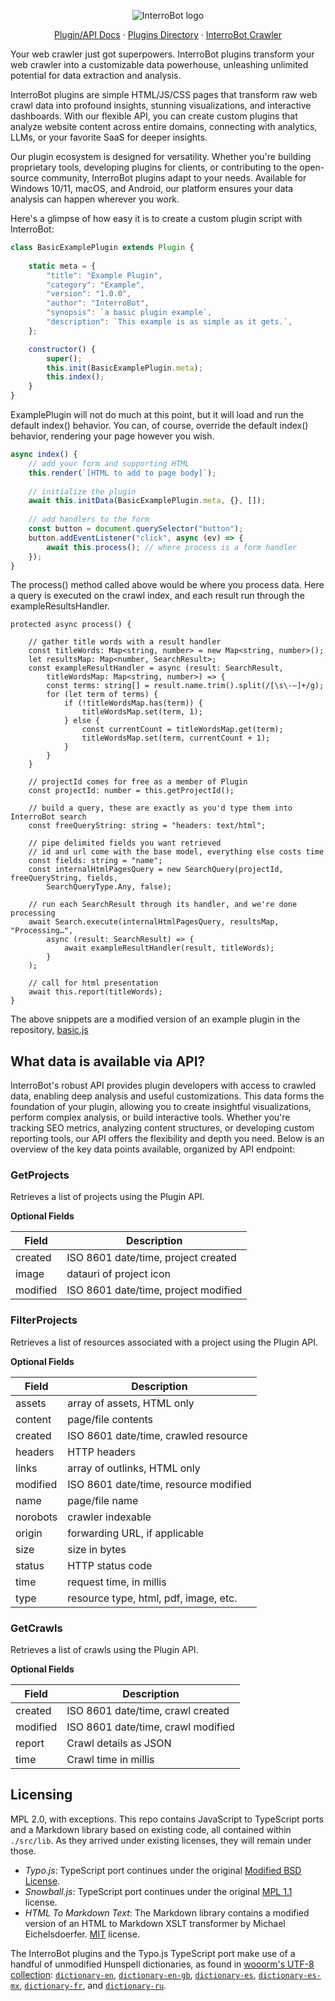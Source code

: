 <p align="center">
    <img alt="InterroBot logo" src="https://interro.bot/media/static/images/icons/interrobot.webp">
</p>

<p align="center">
   <a href="https://interrobot.github.io/interrobot-plugin/">Plugin/API Docs</a> · 
   <a href="https://interro.bot/plugins/">Plugins Directory</a> · 
   <a href="https://interro.bot/">InterroBot Crawler</a>
<p>

Your web crawler just got superpowers. InterroBot plugins transform your web crawler into a customizable data powerhouse, unleashing unlimited potential for data extraction and analysis.

InterroBot plugins are simple HTML/JS/CSS pages that transform raw web crawl data into profound insights, stunning visualizations, and interactive dashboards. With our flexible API, you can create custom plugins that analyze website content across entire domains, connecting with analytics, LLMs, or your favorite SaaS for deeper insights.

Our plugin ecosystem is designed for versatility. Whether you're building proprietary tools, developing plugins for clients, or contributing to the open-source community, InterroBot plugins adapt to your needs. Available for Windows 10/11, macOS, and Android, our platform ensures your data analysis can happen wherever you work.

Here's a glimpse of how easy it is to create a custom plugin script with InterroBot:

```javascript
class BasicExamplePlugin extends Plugin {
    
    static meta = {
        "title": "Example Plugin",
        "category": "Example",
        "version": "1.0.0",
        "author": "InterroBot",
        "synopsis": `a basic plugin example`,
        "description": `This example is as simple as it gets.`,
    };

    constructor() {
        super();
        this.init(BasicExamplePlugin.meta);
        this.index();
    }
}
```

ExamplePlugin will not do much at this point, but it will load and run the default index() behavior.
You can, of course, override the default index() behavior, rendering your page however you wish.

```javascript
async index() {    
    // add your form and supporting HTML
    this.render(`[HTML to add to page body]`);
    
    // initialize the plugin
    await this.initData(BasicExamplePlugin.meta, {}, []);
    
    // add handlers to the form
    const button = document.querySelector("button");
    button.addEventListener("click", async (ev) => { 
        await this.process(); // where process is a form handler
    });
}
```

The process() method called above would be where you process data. Here a query is executed on 
the crawl index, and each result run through the exampleResultsHandler.

```
protected async process() {

    // gather title words with a result handler
    const titleWords: Map<string, number> = new Map<string, number>();
    let resultsMap: Map<number, SearchResult>;
    const exampleResultHandler = async (result: SearchResult, 
        titleWordsMap: Map<string, number>) => {
        const terms: string[] = result.name.trim().split(/[\s\-—]+/g);
        for (let term of terms) {
            if (!titleWordsMap.has(term)) {
                titleWordsMap.set(term, 1);
            } else {
                const currentCount = titleWordsMap.get(term);
                titleWordsMap.set(term, currentCount + 1);
            }
        }
    }

    // projectId comes for free as a member of Plugin
    const projectId: number = this.getProjectId();

    // build a query, these are exactly as you'd type them into InterroBot search
    const freeQueryString: string = "headers: text/html";

    // pipe delimited fields you want retrieved
    // id and url come with the base model, everything else costs time
    const fields: string = "name";
    const internalHtmlPagesQuery = new SearchQuery(projectId, freeQueryString, fields,
        SearchQueryType.Any, false);

    // run each SearchResult through its handler, and we're done processing
    await Search.execute(internalHtmlPagesQuery, resultsMap, "Processing…", 
        async (result: SearchResult) => {
            await exampleResultHandler(result, titleWords);
        }
    );

    // call for html presentation
    await this.report(titleWords);
}
```

The above snippets are a modified version of an example plugin in the repository, [basic.js](https://github.com/interrobot/interrobot-plugin/blob/master/examples/vanillajs/basic.js) 

## What data is available via API?

InterroBot's robust API provides plugin developers with access to crawled data, enabling deep analysis and useful customizations. This data forms the foundation of your plugin, allowing you to create insightful visualizations, perform complex analysis, or build interactive tools. Whether you're tracking SEO metrics, analyzing content structures, or developing custom reporting tools, our API offers the flexibility and depth you need. Below is an overview of the key data points available, organized by API endpoint:

### GetProjects

Retrieves a list of projects using the Plugin API.

**Optional Fields**

| Field | Description |
|-------|-------------|
| created | ISO 8601 date/time, project created |
| image | datauri of project icon |
| modified | ISO 8601 date/time, project modified |

### FilterProjects

Retrieves a list of resources associated with a project using the Plugin API.

**Optional Fields**

| Field | Description |
|-------|-------------|
| assets | array of assets, HTML only |
| content | page/file contents |
| created | ISO 8601 date/time, crawled resource |
| headers | HTTP headers |
| links | array of outlinks, HTML only |
| modified | ISO 8601 date/time, resource modified |
| name | page/file name |
| norobots | crawler indexable |
| origin | forwarding URL, if applicable |
| size | size in bytes |
| status | HTTP status code |
| time | request time, in millis |
| type | resource type, html, pdf, image, etc. |

### GetCrawls

Retrieves a list of crawls using the Plugin API.

**Optional Fields**

| Field | Description |
|-------|-------------|
| created | ISO 8601 date/time, crawl created |
| modified | ISO 8601 date/time, crawl modified |
| report | Crawl details as JSON |
| time | Crawl time in millis |


## Licensing

MPL 2.0, with exceptions. This repo contains JavaScript to TypeScript ports and a Markdown library based on existing code, all contained within `./src/lib`. As they arrived under existing licenses, they will remain under those. 

* *Typo.js*: TypeScript port continues under the original [Modified BSD License](https://raw.githubusercontent.com/cfinke/Typo.js/master/license.txt).
* *Snowball.js*: TypeScript port continues under the original [MPL 1.1](https://raw.githubusercontent.com/fortnightlabs/snowball-js/master/LICENSE) license.
* *HTML To Markdown Text*: The Markdown library contains a modified version of an HTML to Markdown XSLT transformer by Michael Eichelsdoerfer. [MIT](https://en.wikipedia.org/wiki/MIT_License) license.

The InterroBot plugins and the Typo.js TypeScript port make use of a handful of unmodified Hunspell dictionaries, as found in [wooorm's UTF-8 collection](https://github.com/wooorm/dictionaries/): [`dictionary-en`](https://github.com/wooorm/dictionaries/en), [`dictionary-en-gb`](https://github.com/wooorm/dictionaries/en-GB), [`dictionary-es`](https://github.com/wooorm/dictionaries/es),  [`dictionary-es-mx`](https://github.com/wooorm/dictionaries/es-MX), [`dictionary-fr`](https://github.com/wooorm/dictionaries/fr), and [`dictionary-ru`](https://github.com/wooorm/dictionaries/ru).
